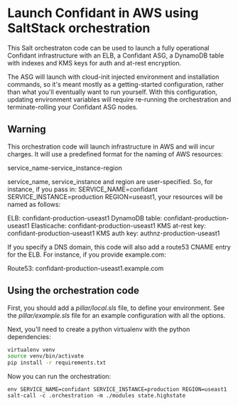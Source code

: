 # Launch Confidant in AWS using SaltStack orchestration

This Salt orchestraton code can be used to launch a fully operational Confidant
infrastructure with an ELB, a Confidant ASG, a DynamoDB table with indexes and KMS
keys for auth and at-rest encryption.

The ASG will launch with cloud-init injected environment and installation
commands, so it's meant mostly as a getting-started configuration, rather than
what you'll eventually want to run yourself. With this configuration, updating
environment variables will require re-running the orchestration and
terminate-rolling your Confidant ASG nodes.

## Warning

This orchestration code will launch infrastructure in AWS and will incur
charges. It will use a predefined format for the naming of AWS resources:

  service\_name-service\_instance-region

service\_name, service\_instance and region are user-specified. So, for instance, if
you pass in: SERVICE\_NAME=confidant SERVICE\_INSTANCE=production REGION=useast1, your
resources will be named as follows:

ELB: confidant-production-useast1
DynamoDB table: confidant-production-useast1
Elasticache: confidant-production-useast1
KMS at-rest key: confidant-production-useast1
KMS auth key: authnz-production-useast1

If you specify a DNS domain, this code will also add a route53 CNAME entry for
the ELB. For instance, if you provide example.com:

Route53: confidant-production-useast1.example.com

## Using the orchestration code

First, you should add a _pillar/local.sls_ file, to define your environment.
See the _pillar/example.sls_ file for an example configuration with all the
options.

Next, you'll need to create a python virtualenv with the python dependencies:

```bash
virtualenv venv
source venv/bin/activate
pip install -r requirements.txt
```

Now you can run the orchestration:

```
env SERVICE_NAME=confidant SERVICE_INSTANCE=production REGION=useast1 salt-call -c .orchestration -m ./modules state.highstate
```
